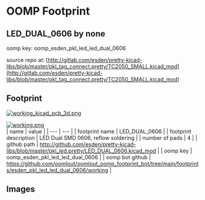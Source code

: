 # OOMP Footprint  
## LED_DUAL_0606  by none  
  
oomp key: oomp_esden_pkl_led_led_dual_0606  
  
source repo at: [http://gitlab.com/esden/pretty-kicad-libs/blob/master/pkl_tag_connect.pretty/TC2050_SMALL.kicad_mod](http://gitlab.com/esden/pretty-kicad-libs/blob/master/pkl_tag_connect.pretty/TC2050_SMALL.kicad_mod)  
## Footprint  
  
[![working_kicad_pcb_3d.png](working_kicad_pcb_3d_600.png)](working_kicad_pcb_3d.png)  
  
[![working.png](working_600.png)](working.png)  
| name | value | 
| --- | --- | 
| footprint name | LED_DUAL_0606 | 
| footprint description | LED Dual SMD 0606, reflow soldering | 
| number of pads | 4 | 
| github path | http://github.com/esden/pretty-kicad-libs/blob/master/pkl_led.pretty/LED_DUAL_0606.kicad_mod | 
| oomp key | oomp_esden_pkl_led_led_dual_0606 | 
| oomp bot github | https://github.com/oomlout/oomlout_oomp_footprint_bot/tree/main/footprints/esden_pkl_led_led_dual_0606/working | 
## Images  
